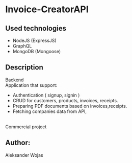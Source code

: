 # Invoice-CreatorAPI

## Used technologies

- NodeJS (ExpressJS)
- GraphQL
- MongoDB (Mongoose)

## Description

Backend
</br>
Application that support:
- Authentication ( signup, signin )
- CRUD for customers, products, invoices, receipts.
- Preparing PDF documents based on invoices,receipts.
- Fetching companies data from API, 
</br>
Commercial project

## Author:

Aleksander Wojas
